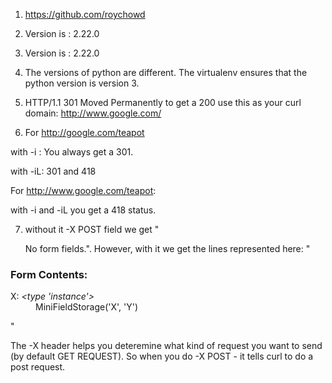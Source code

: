 1. https://github.com/roychowd

2. Version is : 2.22.0

3. Version is : 2.22.0

4. The versions of python are different. The virtualenv ensures that the python version is version 3. 

5. HTTP/1.1 301 Moved Permanently 
to get a 200 use this as your curl domain:  http://www.google.com/

6. For http://google.com/teapot

with -i : You always get a 301. 

with -iL: 301 and 418

For http://www.google.com/teapot:

with -i and -iL you get a 418 status. 

7. without it -X POST field we get "<P>No form fields.". However, with it we get the lines represented here: "
<H3>Form Contents:</H3>

<DL>

<DT>X: <i>&lt;type 'instance'&gt;</i>

<DD>MiniFieldStorage('X', 'Y')

</DL>

"

The -X header helps you deteremine what kind of request you want to send (by default GET REQUEST). So when you do -X POST - it tells curl to do a post request.
